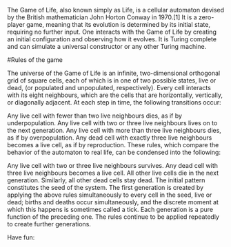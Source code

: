 The Game of Life, also known simply as Life, is a cellular automaton devised by the British mathematician John Horton Conway in 1970.[1] It is a zero-player game,
meaning that its evolution is determined by its initial state, requiring no further input. One interacts with the Game of Life by creating an initial configuration
and observing how it evolves. It is Turing complete and can simulate a universal constructor or any other Turing machine.

#Rules of the game

The universe of the Game of Life is an infinite, two-dimensional orthogonal grid of square cells, each of which is in one of two possible states, live or dead,
(or populated and unpopulated, respectively). Every cell interacts with its eight neighbours, which are the cells that are horizontally, vertically, or diagonally 
adjacent. At each step in time, the following transitions occur:

Any live cell with fewer than two live neighbours dies, as if by underpopulation.
Any live cell with two or three live neighbours lives on to the next generation.
Any live cell with more than three live neighbours dies, as if by overpopulation.
Any dead cell with exactly three live neighbours becomes a live cell, as if by reproduction.
These rules, which compare the behavior of the automaton to real life, can be condensed into the following:

Any live cell with two or three live neighbours survives.
Any dead cell with three live neighbours becomes a live cell.
All other live cells die in the next generation. Similarly, all other dead cells stay dead.
The initial pattern constitutes the seed of the system. The first generation is created by applying the above rules simultaneously to every cell in the seed, 
live or dead; births and deaths occur simultaneously, and the discrete moment at which this happens is sometimes called a tick. Each generation is a pure function 
of the preceding one. The rules continue to be applied repeatedly to create further generations.

Have fun:
